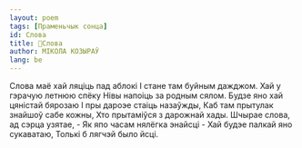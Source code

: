 ```yaml
---
layout: poem
tags: [Праменьчык сонца]
id: Слова
title: 🚧Слова
author: МІКОЛА КОЗЫРАЎ
lang: be
---
```



Слова маё хай ляціць пад аблокі I стане там буйным дажджом. Хай у гэрачую летнюю спёку Нівы напоіць за родным сялом.
Будзе яно хай цяністай бярозаю I пры дароэе стаіць назаўжды, Каб там прытулак знайшоў сабе кожны, Хто прытаміўся з дарожнай хады.
Шчырае слова, ад сэрца узятае, - Як япо часам нялёгка энайсці - Хай будэе палкай яно сукаватаю, Толькі б лягчэй было йсці.
